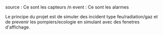 source : Ce sont les capteurs /n
event : Ce sont les alarmes

Le principe du projet est de simuler des incident type feu/radiation/gaz et de prevenir les pompiers/ecologie en simulant avec des fenetres d'affichage.
